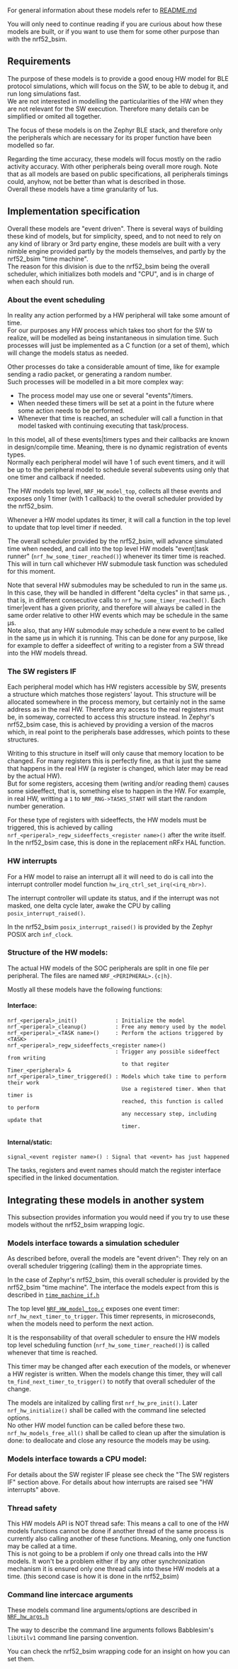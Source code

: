 For general information about these models refer to [README.md](README.md)

You will only need to continue reading if you are curious about how these
models are built, or if you want to use them for some other purpose than
with the nrf52_bsim.

## Requirements

The purpose of these models is to provide a good enoug HW model for BLE
protocol simulations, which will focus on the SW, to be able to debug it,
and run long simulations fast.<br>
We are not interested in modelling the particularities of the HW when
they are not relevant for the SW execution.
Therefore many details can be simplified or omited all together.

The focus of these models is on the Zephyr BLE stack, and therefore
only the peripherals which are necessary for its proper function have
been modelled so far.

Regarding the time accuracy, these models will focus mostly on the radio
activity accuracy. With other peripherals being overall more rough. Note that
as all models are based on public specifications, all peripherals timings
could, anyhow, not be better than what is described in those.<br>
Overall these models have a time granularity of 1us.

## Implementation specification

Overall these models are "event driven". There is several ways
of building these kind of models, but for simplicity, speed, and to not need to
rely on any kind of library or 3rd party engine, these models are built with a
very nimble engine provided partly by the models themselves, and partly by the
nrf52_bsim "time machine".<br>
The reason for this division is due to the nrf52_bsim being
the overall scheduler, which initializes both models and "CPU", and is in
charge of when each should run.<br>

### About the event scheduling

In reality any action performed by a HW peripheral will take some amount of
time.<br>
For our purposes any HW process which takes too short for the SW to
realize, will be modelled as being instantaneous in simulation time.
Such processes will just be implemented as a C function (or a set of them),
which will change the models status as needed.

Other processes do take a considerable amount of time, like for example sending
a radio packet, or generating a random number.<br>
Such processes will be modelled in a bit more complex way:

  * The process model may use one or several "events"/timers.
  * When needed these timers will be set at a point in the future where some
    action needs to be performed.
  * Whenever that time is reached, an scheduler will call a function in that
    model tasked with continuing executing that task/process.

In this model, all of these events|timers types and their callbacks are known
in design/compile time.
Meaning, there is no dynamic registration of events types.<br>
Normally each peripheral model will have 1 of such event timers, and it will
be up to the peripheral model to schedule several subevents using only that
one timer and callback if needed.

The HW models top level, `NRF_HW_model_top`, collects all these events and
exposes only 1 timer (with 1 callback) to the overall scheduler provided by
the nrf52_bsim.

Whenever a HW model updates its timer, it will call a function in the top level
to update that top level timer if needed.

The overall scheduler provided by the nrf52_bsim, will advance simulated time
when needed, and call into the top level HW models "event|task runner"
(`nrf_hw_some_timer_reached()`) whenever its timer time is reached.
This will in turn call whichever HW submodule task function was scheduled for
this moment.

Note that several HW submodules may be scheduled to run in the same µs.
In this case, they will be handled in different "delta cycles" in that same µs.
, that is, in different consecutive calls to `nrf_hw_some_timer_reached()`.
Each timer|event has a given priority, and therefore will always be called
in the same order relative to other HW events which may be schedule in the
same µs.<br>
Note also, that any HW submodule may schedule a new event to be called in the
same µs in which it is running. This can be done for any purpose,
like for example to deffer a sideeffect of writing to a register from a SW
thread into the HW models thread.

### The SW registers IF

Each peripheral model which has HW registers accessible by SW, presents
a structure which matches those registers' layout.
This structure will be allocated somewhere in the process memory, but certainly
not in the same address as in the real HW.
Therefore any access to the real registers must be, in someway, corrected
to access this structure instead.
In Zephyr's nrf52_bsim case, this is achieved by providing a version of the
macros which, in real point to the peripherals base addresses, which points
to these structures.

Writing to this structure in itself will only cause that memory location to be
changed. For many registers this is perfectly fine, as that is just the same
that happens in the real HW (a register is changed, which later may be
read by the actual HW).<br>
But for some registers, accesing them (writing and/or reading them) causes some
sideeffect, that is, something else to happen in the HW.
For example, in real HW, writting a `1` to
`NRF_RNG->TASKS_START` will start the random number generation.

For these type of registers with sideeffects, the HW models must be triggered,
this is achieved by calling `nrf_<periperal>_regw_sideeffects_<register name>()`
after the write itself.
In the nrf52_bsim case, this is done in the replacement nRFx HAL function.

### HW interrupts

For a HW model to raise an interrupt all it will need to do is call into the
interrupt controller model function `hw_irq_ctrl_set_irq(<irq_nbr>)`.

The interrupt controller will update its status, and if the interrupt was not
masked, one delta cycle later, awake the CPU by calling
`posix_interrupt_raised()`.

In the nrf52_bsim `posix_interrupt_raised()` is provided by the Zephyr
POSIX arch `inf_clock`.

### Structure of the HW models:

The actual HW models of the SOC peripherals are split in one file per peripheral.
The files are named `NRF_<PERIPHERAL>.{c|h}`.

Mostly all these models have the following functions:

#### Interface:
```
nrf_<periperal>_init()            : Initialize the model
nrf_<periperal>_cleanup()         : Free any memory used by the model
nrf_<periperal>_<TASK name>()     : Perform the actions triggered by <TASK>
nrf_<periperal>_regw_sideeffects_<register name>()
                                  : Trigger any possible sideeffect from writing
                                    to that regiter
Timer_<peripheral> &
nrf_<periperal>_timer_triggered() : Models which take time to perform their work
                                    Use a registered timer. When that timer is
                                    reached, this function is called to perform
                                    any neccessary step, including update that
                                    timer.
```
#### Internal/static:
```
signal_<event register name>() : Signal that <event> has just happened

```
The tasks, registers and event names should match the register interface
specified in the linked documentation.


## Integrating these models in another system

This subsection provides information you would need if you try to use
these models without the nrf52_bsim wrapping logic.

### Models interface towards a simulation scheduler

As described before, overall the models are "event driven":
They rely on an overall scheduler triggering (calling) them in
the appropriate times.

In the case of Zephyr's nrf52_bsim, this overall scheduler is provided by
the nrf52_bsim "time machine". The interface the models expect from this
is described in [`time_machine_if.h`](../src/HW_models/time_machine_if.h)

The top level [`NRF_HW_model_top.c`](../src/HW_models/NRF_HW_model_top.c)
exposes one event timer: `nrf_hw_next_timer_to_trigger`.
This timer represents, in microseconds, when the models need to perform
the next action.

It is the responsability of that overall scheduler to ensure the HW models
top level scheduling function (`nrf_hw_some_timer_reached()`) is called
whenever that time is reached.

This timer may be changed after each execution of the models, or whenever
a HW register is written.
When the models change this timer, they will call
`tm_find_next_timer_to_trigger()` to notify that overall scheduler of the
change.

The models are initalized by calling first `nrf_hw_pre_init()`.
Later `nrf_hw_initialize()` shall be called with the command line selected
options.<br>
No other HW model function can be called before these two.<br>
`nrf_hw_models_free_all()` shall be called to clean up after the simulation
is done: to deallocate and close any resource the models may be using.

### Models interface towards a CPU model:

For details about the SW register IF please see check the
"The SW registers IF" section above.
For details about how interrupts are raised see "HW interrupts" above.

### Thread safety

This HW models API is NOT thread safe: This means a call to one of the
HW models functions cannot be done if another thread of the same process
is currently also calling another of these functions.
Meaning, only one function may be called at a time.<br>
This is not going to be a problem if only one thread calls into the HW models.
It won't be a problem either if by any other synchronization mechanism it is
ensured only one thread calls into these HW models at a time.
(this second case is how it is done in the nrf52_bsim)

### Command line intercace arguments

These models command line arguments/options are described in
[`NRF_hw_args.h`](../src/HW_models/NRF_hw_args.h)

The way to describe the command line arguments follows Babblesim's
`libUtilv1` command line parsing convention.

You can check the nrf52_bsim wrapping code for an insight on how
you can set them.

